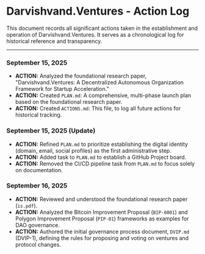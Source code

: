 # Darvishvand.Ventures - Action Log

This document records all significant actions taken in the establishment and operation of Darvishvand.Ventures. It serves as a chronological log for historical reference and transparency.

---

### September 15, 2025

*   **ACTION:** Analyzed the foundational research paper, "Darvishvand.Ventures: A Decentralized Autonomous Organization Framework for Startup Acceleration."
*   **ACTION:** Created `PLAN.md`: A comprehensive, multi-phase launch plan based on the foundational research paper.
*   **ACTION:** Created `ACTIONS.md`: This file, to log all future actions for historical tracking.

### September 15, 2025 (Update)

*   **ACTION:** Refined `PLAN.md` to prioritize establishing the digital identity (domain, email, social profiles) as the first administrative step.
*   **ACTION:** Added task to `PLAN.md` to establish a GitHub Project board.
*   **ACTION:** Removed the CI/CD pipeline task from `PLAN.md` to focus solely on documentation.

### September 16, 2025

*   **ACTION:** Reviewed and understood the foundational research paper (`is.pdf`).
*   **ACTION:** Analyzed the Bitcoin Improvement Proposal (`BIP-0001`) and Polygon Improvement Proposal (`PIP-01`) frameworks as examples for DAO governance.
*   **ACTION:** Authored the initial governance process document, `DVIP.md` (DVIP-1), defining the rules for proposing and voting on ventures and protocol changes.
